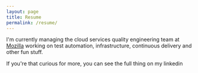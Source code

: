 ```yaml
---
layout: page
title: Resume
permalink: /resume/
---
```



I'm currently managing the cloud services quality engineering team at [Mozilla](https://www.mozilla.org) working on test automation, infrastructure, continuous delivery and other fun stuff.

If you're that curious for more, you can see the full thing on my linkedin

<script src="//platform.linkedin.com/in.js" type="text/javascript"></script>
<script type="IN/MemberProfile" data-id="https://www.linkedin.com/in/stuartphilp" data-format="inline" data-related="false"></script>
